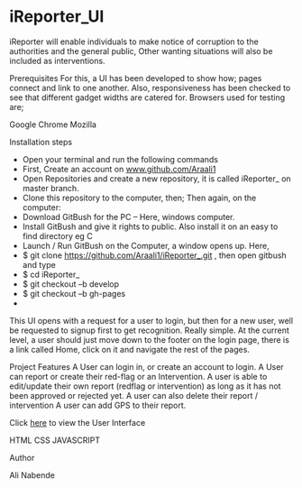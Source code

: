 # iReporter_UI

iReporter will enable individuals to make notice of corruption to the authorities and the general public, Other wanting situations will also be included as interventions.

Prerequisites
For this, a UI has been developed to show how; pages connect and link to one another. Also, responsiveness has been checked to see that different gadget widths are catered for. Browsers used for testing are;

Google Chrome
Mozilla

Installation steps 
-	Open your terminal and run the following commands
-	First, Create an account on www.github.com/Araali1
-	Open Repositories and create a new repository, it is called iReporter_ on master branch.
-	Clone this repository to the computer, then;
Then again, on the computer:
-	Download GitBush for the PC – Here, windows computer.
-	Install GitBush and give it rights to public. Also install it on an easy to find directory eg C
-	Launch / Run GitBush on the Computer, a window opens up. Here,
-	$   git clone https://github.com/Araali1/iReporter_.git , then open gitbush and type
-	$  cd iReporter_
-	$  git checkout –b develop
-	$ git checkout –b gh-pages
-	
This UI opens with a request for a user to login, but then for a new user, well be requested to signup first to get recognition. Really simple.  At the current level, a user should just move down to the footer on the login page, there is a link called Home, click on it and navigate the rest of the pages.

Project Features
A User can login in, or create an account to login.
A User can report or create their red-flag or an Intervention.
A user is able to edit/update their own report (redflag or intervention) as long as it has not been approved or rejected yet.
A user can also delete their report / intervention
A user can add GPS to their report.

Click <a href="https://araali1.github.io/iReporter-UI/login.html">here</a> to view the User Interface

HTML
CSS
JAVASCRIPT

Author

Ali Nabende
